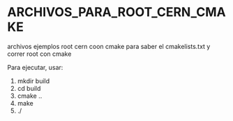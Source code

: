 # ARCHIVOS_PARA_ROOT_CERN_CMAKE
archivos ejemplos root cern coon cmake para saber el cmakelists.txt y correr root con cmake

Para ejecutar, usar:
  1. mkdir build
  2. cd build
  3. cmake ..
  4. make
  5. ./<executable file name>

